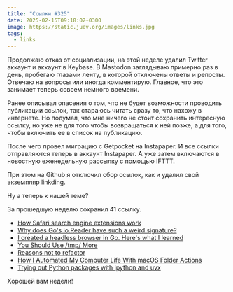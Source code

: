 ```yaml
---
title: "Ссылки #325"
date: 2025-02-15T09:18:02+0300
image: https://static.juev.org/images/links.jpg
tags: 
  - links
---
```


Продолжаю отказ от социализации, на этой неделе удалил Twitter аккаунт и аккаунт в Keybase.
В Mastodon заглядываю примерно раз в день, пробегаю глазами ленту, в которой отключены ответы и репосты.
Отвечаю на вопросы или иногда комментирую. Главное, что это занимает теперь совсем немного времени.

Ранее описывал опасения о том, что не будет возможности проводить публикации ссылок, так стараюсь читать сразу
то, что нахожу в интернете. Но подумал, что мне ничего не стоит сохранить интересную ссылку, но уже не для того
чтобы возвращаться к ней позже, а для того, чтобы включить ее в список на публикацию.

После чего провел миграцию с Getpocket на Instapaper. И все ссылки отправляются теперь в аккаунт Instapaper. А уже
затем включаются в новостную еженедельную рассылку с помощью IFTTT.

При этом на Github я отключил сбор ссылок, как и удалил свой экземпляр linkding. 

Ну а теперь к нашей теме?

За прошедшую неделю сохранил 41 ссылку.

- [How Safari search engine extensions work](https://lapcatsoftware.com/articles/2025/2/2.html)
- [Why does Go's io.Reader have such a weird signature?](http://rednafi.com/go/io_reader_signature/)
- [I created a headless browser in Go. Here's what I learned](https://dev.to/stroiman/i-created-a-headless-browser-in-go-heres-what-i-learned-64j)
- [You Should Use /tmp/ More](https://atthis.link/blog/2025/58671.html)
- [Reasons not to refactor](https://thoughtbot.com/blog/reasons-not-to-refactor)
- [How I Automated My Computer Life With macOS Folder Actions](https://interfacecraft.online/posts/blog/2025/how-i-automated-my-computer-life-with-macos-folder-actions/)
- [Trying out Python packages with ipython and uvx](https://til.simonwillison.net/python/itry)

Хорошей вам недели!
